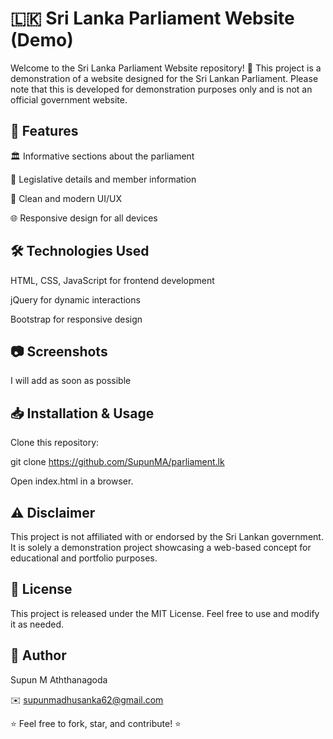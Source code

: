 # 🇱🇰 Sri Lanka Parliament Website (Demo)

Welcome to the Sri Lanka Parliament Website repository! 🎉 This project is a demonstration of a website designed for the Sri Lankan Parliament. Please note that this is developed for demonstration purposes only and is not an official government website.

## 🚀 Features

🏛️ Informative sections about the parliament

📜 Legislative details and member information

🎨 Clean and modern UI/UX

🌐 Responsive design for all devices

## 🛠️ Technologies Used

HTML, CSS, JavaScript for frontend development

jQuery for dynamic interactions

Bootstrap for responsive design

## 📷 Screenshots

I will add as soon as possible

## 📥 Installation & Usage

Clone this repository:

git clone https://github.com/SupunMA/parliament.lk

Open index.html in a browser.

## ⚠️ Disclaimer

This project is not affiliated with or endorsed by the Sri Lankan government. It is solely a demonstration project showcasing a web-based concept for educational and portfolio purposes.

## 📌 License

This project is released under the MIT License. Feel free to use and modify it as needed.

## 👤 Author

Supun M Aththanagoda

✉️ supunmadhusanka62@gmail.com

⭐ Feel free to fork, star, and contribute! ⭐
